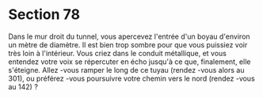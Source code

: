 # Section 78

Dans le mur droit du tunnel, vous apercevez l'entrée d'un boyau d'environ un mètre de
diamètre. Il est bien trop sombre pour que vous puissiez voir très loin à l'intérieur. Vous
criez dans le conduit métallique, et vous entendez votre voix se répercuter en  écho jusqu'à
ce que, finalement, elle s'éteigne. Allez -vous ramper le long de ce tuyau (rendez -vous
alors au 301), ou préférez -vous poursuivre votre chemin vers le nord (rendez -vous au
142) ?